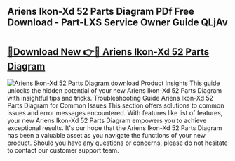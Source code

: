 ## Ariens Ikon-Xd 52 Parts Diagram PDf Free Download - Part-LXS Service Owner Guide QLjAv

# <h2><a href="http://dfu9ehz.blite.top/?on=Ariens+Ikon-Xd+52+Parts+Diagram">🔗Download New 👉🔴 Ariens Ikon-Xd 52 Parts Diagram</a></h2>

[![Ariens Ikon-Xd 52 Parts Diagram download](https://i.imgur.com/lujVjoI.png)](http://dfu9ehz.blite.top/?on=Ariens+Ikon-Xd+52+Parts+Diagram)
Product Insights This guide unlocks the hidden potential of your new Ariens Ikon-Xd 52 Parts Diagram with insightful tips and tricks. Troubleshooting Guide Ariens Ikon-Xd 52 Parts Diagram for Common Issues This section offers solutions to common issues and error messages encountered. With features like list of features, your new Ariens Ikon-Xd 52 Parts Diagram empowers you to achieve exceptional results. It's our hope that the Ariens Ikon-Xd 52 Parts Diagram has been a valuable asset as you navigate the functions of your new product. Should you have any questions or concerns, please do not hesitate to contact our customer support team.
